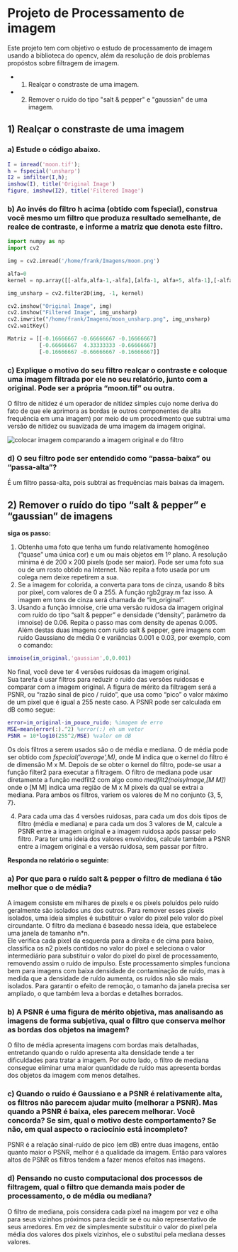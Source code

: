 # Projeto de Processamento de imagem
Este projeto tem com objetivo o estudo de processamento de imagem usando a biblioteca do opencv, além da  resolução de dois problemas propóstos sobre filtragem de imagem.
* 1) Realçar o constraste de uma imagem.
* 2) Remover o ruído do tipo "salt & pepper" e "gaussian" de uma imagem. 

## 1) Realçar o constraste de uma imagem
### a) Estude o código abaixo.

~~~Matlab
I = imread('moon.tif');
h = fspecial('unsharp')
I2 = imfilter(I,h);
imshow(I), title('Original Image')
figure, imshow(I2), title('Filtered Image')
~~~

### b) Ao invés do filtro h acima (obtido com fspecial), construa você mesmo um filtro que produza resultado semelhante, de realce de contraste, e informe a matriz que denota este filtro.

~~~Python
import numpy as np
import cv2

img = cv2.imread('/home/frank/Imagens/moon.png')

alfa=0
kernel = np.array([[-alfa,alfa-1,-alfa],[alfa-1, alfa+5, alfa-1],[-alfa, alfa-1, -alfa]]) * (1/(alfa+1))

img_unsharp = cv2.filter2D(img, -1, kernel)

cv2.imshow("Original Image", img)
cv2.imshow("Filtered Image", img_unsharp)
cv2.imwrite("/home/frank/Imagens/moon_unsharp.png", img_unsharp)
cv2.waitKey()
~~~

~~~Python
Matriz = [[-0.16666667 -0.66666667 -0.16666667]
          [-0.66666667  4.33333333 -0.66666667]
          [-0.16666667 -0.66666667 -0.16666667]]
~~~

### c) Explique o motivo do seu filtro realçar o contraste e coloque uma imagem filtrada por ele no seu relatório, junto com a original. Pode ser a própria “moon.tif” ou outra.

O filtro de nitidez é um operador de nitidez simples cujo nome deriva do fato de que ele aprimora as bordas (e outros componentes de alta frequência em uma imagem) por meio de um procedimento que subtrai uma versão de nitidez ou suavizada de uma imagem da imagem original.

![colocar imagem comparando a imagem original e do filtro](linkdaimagem)

### d) O seu filtro pode ser entendido como “passa-baixa” ou “passa-alta”?

É um filtro passa-alta, pois subtrai as frequências mais baixas da imagem.

## 2) Remover o ruído do tipo “salt & pepper” e “gaussian” de imagens
**siga os passo:** 

1. Obtenha uma foto que tenha um fundo relativamente homogêneo (“quase” uma
única cor) e um ou mais objetos em 1º plano. A resolução mínima é de 200 x 200
pixels (pode ser maior). Pode ser uma foto sua ou de um rosto obtido na Internet.
Não repita a foto usada por um colega nem deixe repetirem a sua.
2. Se a imagem for colorida, a converta para tons de cinza, usando 8 bits por pixel,
com valores de 0 a 255. A função rgb2gray.m faz isso. A imagem em tons de cinza
será chamada de “im_original”.
3. Usando a função imnoise, crie uma versão ruidosa da imagem original com ruído do
tipo “salt & pepper” e densidade (“density”, parâmetro da imnoise) de 0.06. Repita
o passo mas com density de apenas 0.005. Além destas duas imagens com ruído salt
& pepper, gere imagens com ruído Gaussiano de média 0 e variâncias 0.001 e 0.03,
por exemplo, com o comando:
~~~Matlab
imnoise(im_original,'gaussian',0,0.001)
~~~
No final, você deve ter 4 versões ruidosas da imagem original.\
Sua tarefa é usar filtros para reduzir o ruído das versões ruidosas e comparar com a imagem
original. A figura de mérito da filtragem será a PSNR, ou “razão sinal de pico / ruido”, que
usa como “pico” o valor máximo de um pixel que é igual a 255 neste caso. A PSNR pode
ser calculada em dB como segue:

~~~Matlab
error=im_original-im_pouco_ruido; %imagem de erro
MSE=mean(error(:).^2) %error(:) eh um vetor
PSNR = 10*log10(255^2/MSE) %valor em dB
~~~

Os dois filtros a serem usados são o de média e mediana. O de média pode ser obtido com
_fspecial('average',M)_, onde M indica que o kernel do filtro é de dimensão
M x M. Depois de se obter o kernel do filtro, pode-se usar a função filter2 para executar a
filtragem. O filtro de mediana pode usar diretamente a função medfilt2 com algo como
_medfilt2(noisyImage,[M M])_
onde o [M M] indica uma região de M x M pixels da qual se extrai a mediana. Para ambos
os filtros, variem os valores de M no conjunto {3, 5, 7}.

4. Para cada uma das 4 versões ruidosas, para cada um dos dois tipos de filtro (média e
mediana) e para cada um dos 3 valores de M, calcule a PSNR entre a imagem
original e a imagem ruidosa após passar pelo filtro. Para ter uma ideia dos valores
envolvidos, calcule também a PSNR entre a imagem original e a versão ruidosa,
sem passar por filtro.

**Responda no relatório o seguinte:**
### a) Por que para o ruído salt & pepper o filtro de mediana é tão melhor que o de média? 

A imagem consiste em milhares de pixels e os pixels poluídos pelo ruído geralmente são isolados uns dos outros. Para remover esses pixels isolados, uma ideia simples é substituir o valor do pixel pelo valor do pixel circundante. O filtro da mediana é baseado nessa ideia, que estabelece uma janela de tamanho n*n.\
Ele verifica cada pixel da esquerda para a direita e de cima para baixo, classifica os n2 pixels contidos no valor do pixel e seleciona o valor intermediário para substituir o valor do pixel do pixel de processamento, removendo assim o ruído de impulso. Este processamento simples funciona bem para imagens com baixa densidade de contaminação de ruído, mas à medida que a densidade de ruído aumenta, os ruídos não são mais isolados. Para garantir o efeito de remoção, o tamanho da janela precisa ser ampliado, o que também leva a bordas e detalhes borrados.

### b) A PSNR é uma figura de mérito objetiva, mas analisando as imagens de forma subjetiva, qual o filtro que conserva melhor as bordas dos objetos na imagem?

O filto de média apresenta imagens com bordas mais detalhadas, entretando quando o ruído apresenta alta densidade tende a ter dificuldades para tratar a imagem. Por outro lado, o filtro de mediana consegue eliminar uma maior quantidade de ruído mas apresenta bordas dos objetos da imagem com menos detalhes.

### c) Quando o ruído é Gaussiano e a PSNR é relativamente alta, os filtros não parecem ajudar muito (melhorar a PSNR). Mas quando a PSNR é baixa, eles parecem melhorar. Você concorda? Se sim, qual o motivo deste comportamento? Se não, em qual aspecto o raciocínio está incompleto? 

PSNR é a relação sinal-ruído de pico (em dB) entre duas imagens, então quanto maior o PSNR, melhor é a qualidade da imagem. Então para valores altos de PSNR os filtros tendem a fazer menos efeitos nas imagens.


### d) Pensando no custo computacional dos processos de filtragem, qual o filtro que demanda mais poder de processamento, o de média ou mediana? 

O filtro de mediana, pois considera cada pixel na imagem por vez e olha para seus vizinhos próximos para decidir se é ou não representativo de seus arredores. Em vez de simplesmente substituir o valor do pixel pela média dos valores dos pixels vizinhos, ele o substitui pela mediana desses valores.
